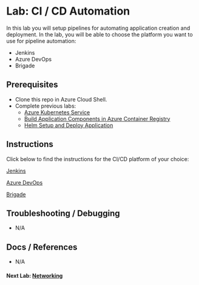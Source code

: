 # Lab: CI / CD Automation

In this lab you will setup pipelines for automating application creation and deployment. In the lab, you will be able to choose the platform you want to use for pipeline automation: 

* Jenkins
* Azure DevOps
* Brigade

## Prerequisites

* Clone this repo in Azure Cloud Shell.
* Complete previous labs:
    * [Azure Kubernetes Service](../create-aks-cluster/README.md)
    * [Build Application Components in Azure Container Registry](../build-application/README.md)
    * [Helm Setup and Deploy Application](../helm-setup-deploy/README.md)

## Instructions

Click below to find the instructions for the CI/CD platform of your choice: 

[Jenkins](jenkins/README.md)

[Azure DevOps](azure-devops/README.md)

[Brigade](brigade/README.md)

## Troubleshooting / Debugging

* N/A

## Docs / References

* N/A

#### Next Lab: [Networking](../networking/README.md)